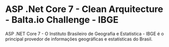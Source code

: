 # ASP .Net Core 7 - Clean Arquitecture - Balta.io Challenge - IBGE
ASP .NET Core 7 - O Instituto Brasileiro de Geografia e Estatistica - IBGE é o principal provedor de informações geográficas e estatísticas do Brasil.
